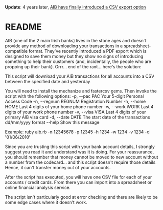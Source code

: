 **Update**: 4 years later, [AIB have finally introduced a CSV export option](http://glui.me/?i=i0btykyfi1i3156/2014-02-10_at_14.57.png/)



# README

AIB (one of the 2 main Irish banks) lives in the stone ages and doesn't provide any method of downloading your transactions in a spreadsheet-compatible format. They've recently introduced a PDF export which is designed to save them money but they show no signs of introducing something to help their customers (and, incidentally, the people who are propping up their bank). Grrr... end of the rant... here's the solution:

This script will download your AIB transactions for all accounts into a CSV between the specified date and yesterday

You will need to install the mechanize and fastercsv gems. Then invoke the script with the following options:
    -p, --pac PAC                    Your 5-digit Personal Access Code
    -n, --regnum REGNUM              Registration Number
    -h, --home HOME                  Last 4 digits of your home phone number
    -w, --work WORK                  Last 4 digits of your work phone number
    -v, --visa VISA                  Last 4 digits of your primary AIB visa card
    -d, --date DATE                  The start date of the transactions dd/mm/yyyy format
        --help                       Show this message

Example: ruby aib.rb -n 12345678 -p 12345 -h 1234 -w 1234 -v 1234 -d '01/06/2010'

Since you are trusting this script with your bank account details, I strongly suggest you read it and understand was it is doing. For your reassurance, you should remember that money cannot be moved to new account without a number from the codecard... and this script doesn't require those details. Hence, it can't transfer money out of your accounts.

After the script has executed, you will have one CSV file for each of your accounts / credit cards. From there you can import into a spreadsheet or online financial analysis service.

The script isn't particularly good at error checking and there are likely to be some edge cases where it doesn't work.
